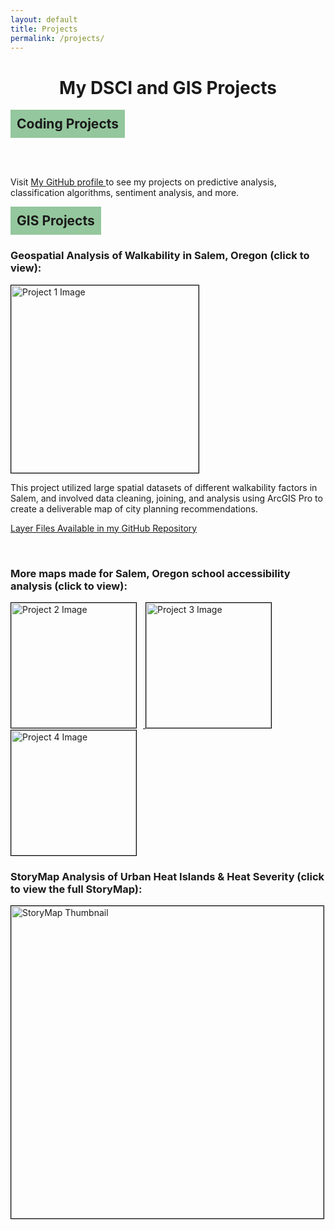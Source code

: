 ```yaml
---
layout: default
title: Projects
permalink: /projects/
---
```


<h1 style="text-align: center;">My DSCI and GIS Projects</h1>

<h2 style="background-color: #94C79D; padding: 10px; text-align: left; margin: 0; display: inline-block;">
  Coding Projects
</h2>

<br><br>

<p>
  Visit 
  <span class="github-link">
    <a href="https://github.com/siegelhannah" target="_blank">
      My GitHub profile
    </a>
  </span> 
  to see my projects on predictive analysis, classification algorithms, sentiment analysis, and more.
</p>

<h2 style="background-color: #94C79D; padding: 10px; text-align: left; margin: 0; display: inline-block;">
  GIS Projects
</h2>

### Geospatial Analysis of Walkability in Salem, Oregon (click to view):

<a href="{{ site.baseurl }}/assets/Salem_Final_Project.pdf">
    <img src="{{ site.baseurl }}/assets/FinalMapNeighborhoodIssues.jpg" alt="Project 1 Image" style="width: 300px; border: 1px solid black;">
</a><br>

This project utilized large spatial datasets of different walkability factors in Salem, and involved data cleaning, joining, and analysis using ArcGIS Pro to create a deliverable map of city planning recommendations.

[Layer Files Available in my GitHub Repository](https://github.com/siegelhannah/Salem-Walkability)

<br>

### More maps made for Salem, Oregon school accessibility analysis (click to view):

<a href="{{ site.baseurl }}/assets/Layout2.pdf">
    <img src="{{ site.baseurl }}/assets/Layout2_page-0001.jpg" alt="Project 2 Image" style="width: 200px; border: 1px solid black; display: inline-block; margin-right: 10px;">
</a>
<a href="{{ site.baseurl }}/assets/Layout1.pdf">
    <img src="{{ site.baseurl }}/assets/Layout1_page-0001.jpg" alt="Project 3 Image" style="width: 200px; border: 1px solid black; display: inline-block; margin-right: 10px;">
</a>
<a href="{{ site.baseurl }}/assets/Layout3.pdf">
    <img src="{{ site.baseurl }}/assets/Layout3.jpg" alt="Project 4 Image" style="width: 200px; border: 1px solid black; display: inline-block; margin-right: 10px;">
</a>

<br>

### StoryMap Analysis of Urban Heat Islands & Heat Severity (click to view the full StoryMap):

<a href="https://storymaps.arcgis.com/stories/3404180deb1c4478bef3eb87f87327ff" target="_blank">
    <img src="{{ site.baseurl }}/assets/storymapScreenshot.jpg" alt="StoryMap Thumbnail" style="width: 500px; border: 1px solid black;">
</a>

<br>
